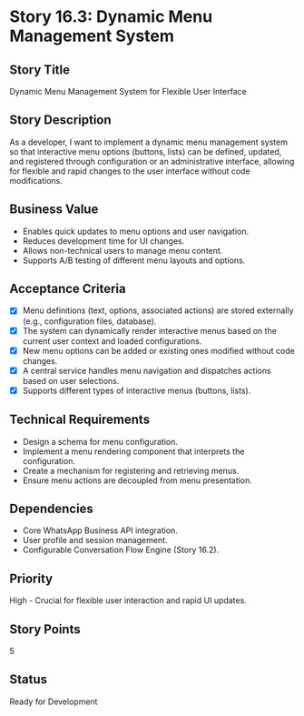 # Story 16.3: Dynamic Menu Management System

## Story Title

Dynamic Menu Management System for Flexible User Interface

## Story Description

As a developer, I want to implement a dynamic menu management system so that interactive menu options (buttons, lists) can be defined, updated, and registered through configuration or an administrative interface, allowing for flexible and rapid changes to the user interface without code modifications.

## Business Value

- Enables quick updates to menu options and user navigation.
- Reduces development time for UI changes.
- Allows non-technical users to manage menu content.
- Supports A/B testing of different menu layouts and options.

## Acceptance Criteria

- [x] Menu definitions (text, options, associated actions) are stored externally (e.g., configuration files, database).
- [x] The system can dynamically render interactive menus based on the current user context and loaded configurations.
- [x] New menu options can be added or existing ones modified without code changes.
- [x] A central service handles menu navigation and dispatches actions based on user selections.
- [x] Supports different types of interactive menus (buttons, lists).

## Technical Requirements

- Design a schema for menu configuration.
- Implement a menu rendering component that interprets the configuration.
- Create a mechanism for registering and retrieving menus.
- Ensure menu actions are decoupled from menu presentation.

## Dependencies

- Core WhatsApp Business API integration.
- User profile and session management.
- Configurable Conversation Flow Engine (Story 16.2).

## Priority

High - Crucial for flexible user interaction and rapid UI updates.

## Story Points

5

## Status

Ready for Development
